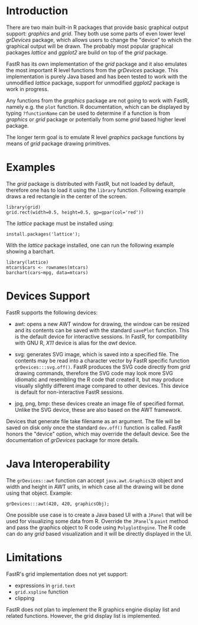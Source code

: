 # Introduction

There are two main built-in R packages that provide basic graphical output 
support: *graphics* and *grid*. They both use some parts of even lower level
*grDevices* package, which allows users to change the "device" to which the 
graphical output will be drawn. The probably most popular graphical packages 
*lattice* and *ggplot2* are build on top of the *grid* package.

FastR has its own implementation of the *grid* package and it also emulates 
the most important R level functions from the *grDevices* package. This 
implementation is purely Java based and has been tested to work with 
the unmodified *lattice* package, support for unmodified *ggplot2* package 
is work in progress.

Any functions from the *graphics* package are not going to work with FastR, 
namely e.g. the `plot` function. R documentation, which can be displayed by 
typing `?functionName` can be used to determine if a function is from *graphics* 
or *grid* package or potentially from some *grid* based higher level package.

The longer term goal is to emulate R level *graphics* package functions by 
means of *grid* package drawing primitives.

# Examples

The *grid* package is distributed with FastR, but not loaded by default, 
therefore one has to load it using the `library` function. Following example 
draws a red rectangle in the center of the screen.

```
library(grid)
grid.rect(width=0.5, height=0.5, gp=gpar(col='red'))
```

The *lattice* package must be installed using:

```
install.packages('lattice');
```

With the *lattice* package installed, one can run the 
following example showing a barchart.

```
library(lattice)
mtcars$cars <- rownames(mtcars)
barchart(cars~mpg, data=mtcars)
```

# Devices Support

FastR supports the following devices:

* awt: opens a new AWT window for drawing, the window can be resized and 
its contents can be saved with the standard `savePlot` function. 
This is the default device for interactive sessions. 
In FastR, for compatibility with GNU R, *X11* device is alias for the *awt* device.

* svg: generates SVG image, which is saved into a specified file. 
The contents may be read into a character vector by FastR specific function 
`grDevices:::svg.off()`. FastR produces the SVG code directly from *grid* drawing commands, 
therefore the SVG code may look more SVG idiomatic and resembling the R code that created it, 
but may produce visually slightly different image compared to other devices. 
This device is default for non-interactive FastR sessions.

* jpg, png, bmp: these devices create an image file of specified format. Unlike the SVG device, 
these are also based on the AWT framework.

Devices that generate file take filename as an argument. The file will be saved on disk only 
once the standard `dev.off()` function is called. FastR honors the "device" option, which 
may override the default device. See the documentation of *grDevices* package for more details.

# Java Interoperability

The `grDevices::awt` function can accept `java.awt.Graphics2D` object and width and height in AWT units, 
in which case all the drawing will be done using that object. Example:

```
grDevices:::awt(420, 420, graphicsObj);
```

One possible use case is to create a Java based UI with a `JPanel` that will be 
used for visualizing some data from R. Override the `JPanel`'s `paint` 
method and pass the graphics object to R code using `PolyglotEngine`. 
The R code can do any *grid* based visualization and it will be directly 
displayed in the UI.

# Limitations

FastR's grid implementation does not yet support:

* expressions in `grid.text`
* `grid.xspline` function
* clipping

FastR does not plan to implement the R graphics engine display list
and related functions. However, the grid display list is implemented.
